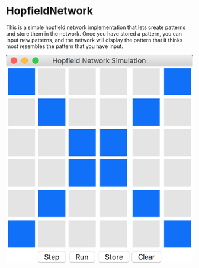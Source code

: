 # HopfieldNetwork

This is a simple hopfield network implementation that lets create patterns and store them in the network.  Once you have stored a pattern, you can input new patterns, and the network will display the pattern that it thinks most resembles the pattern that you have input.

![pic1 height = 100](https://github.com/psoren/HopfieldNetwork/blob/master/pattern1.png)
